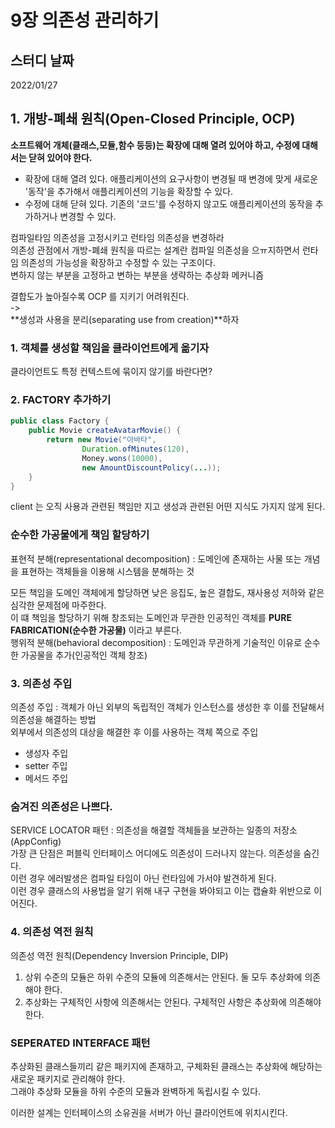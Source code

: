 # 9장 의존성 관리하기

## 스터디 날짜
2022/01/27

## 1. 개방-폐쇄 원칙(Open-Closed Principle, OCP)
**소프트웨어 개체(클래스,모듈,함수 등등)는 확장에 대해 열려 있어야 하고, 수정에 대해서는 닫혀 있어야 한다.**<br>
- 확장에 대해 열려 있다. 애플리케이션의 요구사항이 변경될 때 변경에 맞게 새로운 '동작'을 추가해서 애플리케이션의 기능을 확장할 수 있다.
- 수정에 대해 닫혀 있다. 기존의 '코드'를 수정하지 않고도 애플리케이션의 동작을 추가하거나 변경할 수 있다.

컴파일타임 의존성을 고정시키고 런타임 의존성을 변경하라<br>
의존성 관점에서 개방-폐쇄 원칙을 따르는 설계란 컴파일 의존성을 으ㅠ지하면서 런타임 의존성의 가능성을 확장하고 수정할 수 있는 구조이다.<br>
변하지 않는 부분을 고정하고 변하는 부분을 생략하는 추상화 메커니즘<br>

결합도가 높아질수록 OCP 를 지키기 어려워진다.<br>
-><br>
**생성과 사용을 분리(separating use from creation)**하자

### 1. 객체를 생성할 책임을 클라이언트에게 옮기자
클라이언트도 특정 컨텍스트에 묶이지 않기를 바란다면?

### 2. FACTORY 추가하기

```java
public class Factory {
    public Movie createAvatarMovie() {
        return new Movie("아바타",
                Duration.ofMinutes(120),
                Money.wons(10000),
                new AmountDiscountPolicy(...));
    }
}
```
client 는 오직 사용과 관련된 책임만 지고 생성과 관련된 어떤 지식도 가지지 않게 된다.

### 순수한 가공물에게 책임 할당하기
표현적 분해(representational decomposition) : 도메인에 존재하는 사물 또는 개념을 표현하는 객체들을 이용해 시스템을 분해하는 것<br>

모든 책임을 도메인 객체에게 할당하면 낮은 응집도, 높은 결합도, 재사용성 저하와 같은 심각한 문제점에 마주한다.<br>
이 떄 책임을 할당하기 위해 창조되는 도메인과 무관한 인공적인 객체를 **PURE FABRICATION(순수한 가공물)** 이라고 부른다.<br>
행위적 분해(behavioral decomposition) : 도메인과 무관하게 기술적인 이유로 순수한 가공물을 추가(인공적인 객체 창조)

### 3. 의존성 주입
의존성 주입 : 객체가 아닌 외부의 독립적인 객체가 인스턴스를 생성한 후 이를 전달해서 의존성을 해결하는 방법<br>
외부에서 의존성의 대상을 해결한 후 이를 사용하는 객체 쪽으로 주입<br>

- 생성자 주입
- setter 주입
- 메서드 주입

### 숨겨진 의존성은 나쁘다.
SERVICE LOCATOR 패턴 : 의존성을 해결할 객체들을 보관하는 일종의 저장소(AppConfig)<br>
가장 큰 단점은 퍼블릭 인터페이스 어디에도 의존성이 드러나지 않는다. 의존성을 숨긴다.<br>
이런 경우 에러발생은 컴파일 타임이 아닌 런타임에 가서야 발견하게 된다.<br>
이런 경우 클래스의 사용법을 알기 위해 내구 구현을 봐야되고 이는 캡슐화 위반으로 이어진다.

### 4. 의존성 역전 원칙
의존성 역전 원칙(Dependency Inversion Principle, DIP)
1. 상위 수준의 모듈은 하위 수준의 모듈에 의존해서는 안된다. 둘 모두 추상화에 의존해야 한다.
2. 추상화는 구체적인 사항에 의존해서는 안된다. 구체적인 사항은 추상화에 의존해야 한다.

### SEPERATED INTERFACE 패턴
추상화된 클래스들끼리 같은 패키지에 존재하고, 구체화된 클래스는 추상화에 해당하는 새로운 패키지로 관리해야 한다.<br>
그래야 추상화 모듈을 하위 수준의 모듈과 완벽하게 독립시킬 수 있다.<br>

이러한 설계는 인터페이스의 소유권을 서버가 아닌 클라이언트에 위치시킨다.

